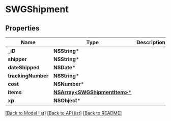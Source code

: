 # SWGShipment

## Properties
Name | Type | Description | Notes
------------ | ------------- | ------------- | -------------
**_iD** | **NSString*** |  | [optional] 
**shipper** | **NSString*** |  | [optional] 
**dateShipped** | **NSDate*** |  | [optional] 
**trackingNumber** | **NSString*** |  | [optional] 
**cost** | **NSNumber*** |  | [optional] 
**items** | [**NSArray&lt;SWGShipmentItem&gt;***](SWGShipmentItem.md) |  | [optional] 
**xp** | **NSObject*** |  | [optional] 

[[Back to Model list]](../README.md#documentation-for-models) [[Back to API list]](../README.md#documentation-for-api-endpoints) [[Back to README]](../README.md)


